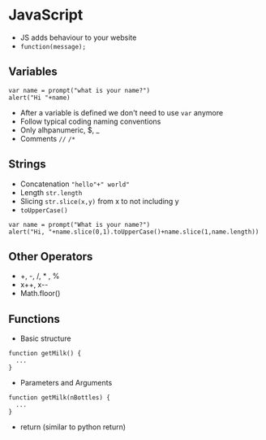 # JavaScript

- JS adds behaviour to your website
- `function(message);`


## Variables

```
var name = prompt("what is your name?")
alert("Hi "+name)
```

- After a variable is defined we don't need to use `var` anymore
- Follow typical coding naming conventions
- Only alhpanumeric, $, _
- Comments `//` `/*`

## Strings
- Concatenation `"hello"+" world"`
- Length `str.length`
- Slicing `str.slice(x,y)` from x to not including y
- `toUpperCase()`

```
var name = prompt("What is your name?")
alert("Hi, "+name.slice(0,1).toUpperCase()+name.slice(1,name.length))
```

## Other Operators
- +, -, /, * , %
- x++, x--
- Math.floor()

## Functions
- Basic structure

```
function getMilk() {
  ...
}
```

- Parameters and Arguments

```
function getMilk(nBottles) {
  ...
}
```

- return (similar to python return)

